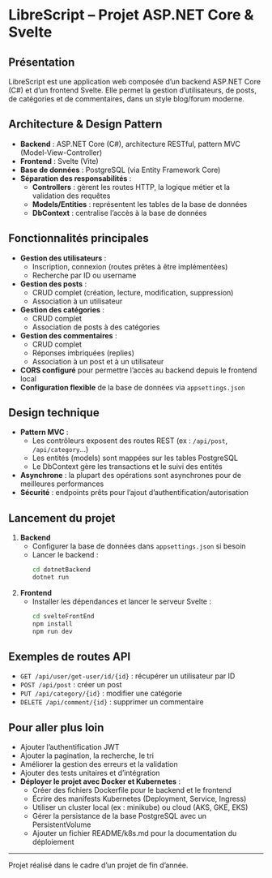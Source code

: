 # LibreScript – Projet ASP.NET Core & Svelte

## Présentation
LibreScript est une application web composée d’un backend ASP.NET Core (C#) et d’un frontend Svelte. Elle permet la gestion d’utilisateurs, de posts, de catégories et de commentaires, dans un style blog/forum moderne.

## Architecture & Design Pattern
- **Backend** : ASP.NET Core (C#), architecture RESTful, pattern MVC (Model-View-Controller)
- **Frontend** : Svelte (Vite)
- **Base de données** : PostgreSQL (via Entity Framework Core)
- **Séparation des responsabilités** :
  - **Controllers** : gèrent les routes HTTP, la logique métier et la validation des requêtes
  - **Models/Entities** : représentent les tables de la base de données
  - **DbContext** : centralise l’accès à la base de données


## Fonctionnalités principales
- **Gestion des utilisateurs** :
  - Inscription, connexion (routes prêtes à être implémentées)
  - Recherche par ID ou username
- **Gestion des posts** :
  - CRUD complet (création, lecture, modification, suppression)
  - Association à un utilisateur
- **Gestion des catégories** :
  - CRUD complet
  - Association de posts à des catégories
- **Gestion des commentaires** :
  - CRUD complet
  - Réponses imbriquées (replies)
  - Association à un post et à un utilisateur
- **CORS configuré** pour permettre l’accès au backend depuis le frontend local
- **Configuration flexible** de la base de données via `appsettings.json`

## Design technique
- **Pattern MVC** :
  - Les contrôleurs exposent des routes REST (ex : `/api/post`, `/api/category`...)
  - Les entités (models) sont mappées sur les tables PostgreSQL
  - Le DbContext gère les transactions et le suivi des entités
- **Asynchrone** : la plupart des opérations sont asynchrones pour de meilleures performances
- **Sécurité** : endpoints prêts pour l’ajout d’authentification/autorisation

## Lancement du projet
1. **Backend**
   - Configurer la base de données dans `appsettings.json` si besoin
   - Lancer le backend :
     ```bash
     cd dotnetBackend
     dotnet run
     ```
2. **Frontend**
   - Installer les dépendances et lancer le serveur Svelte :
     ```bash
     cd svelteFrontEnd
     npm install
     npm run dev
     ```

## Exemples de routes API
- `GET /api/user/get-user/id/{id}` : récupérer un utilisateur par ID
- `POST /api/post` : créer un post
- `PUT /api/category/{id}` : modifier une catégorie
- `DELETE /api/comment/{id}` : supprimer un commentaire

## Pour aller plus loin
- Ajouter l’authentification JWT
- Ajouter la pagination, la recherche, le tri
- Améliorer la gestion des erreurs et la validation
- Ajouter des tests unitaires et d’intégration
- **Déployer le projet avec Docker et Kubernetes** :
  - Créer des fichiers Dockerfile pour le backend et le frontend
  - Écrire des manifests Kubernetes (Deployment, Service, Ingress)
  - Utiliser un cluster local (ex : minikube) ou cloud (AKS, GKE, EKS)
  - Gérer la persistance de la base PostgreSQL avec un PersistentVolume
  - Ajouter un fichier README/k8s.md pour la documentation du déploiement

---
Projet réalisé dans le cadre d’un projet de fin d’année.
